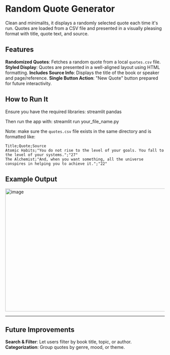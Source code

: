 # Random Quote Generator
Clean and minimalits, it displays a randomly selected quote each time it's run. Quotes are loaded from a CSV file and
presented in a visually pleasing format with title, quote text, and source.

## Features
**Randomized Quotes**: Fetches a random quote from a local `quotes.csv` file.
**Styled Display**: Quotes are presented in a well-aligned layout using HTML formatting.
**Includes Source Info**: Displays the title of the book or speaker and page/reference.
**Single Button Action**: "New Quote" button prepared for future interactivity.

## How to Run It
Ensure you have the required libraries:
  streamlit
  pandas

Then run the app with:
  streamlit run your_file_name.py

Note: make sure the `quotes.csv` file exists in the same directory and is formatted like:

```
Title;Quote;Source
Atomic Habits;"You do not rise to the level of your goals. You fall to the level of your systems.";"27"
The Alchemist;"And, when you want something, all the universe conspires in helping you to achieve it.";"22"
```

## Example Output
<img width="777" height="388" alt="image" src="https://github.com/user-attachments/assets/3e9ae843-ff22-4ecb-8dba-52dbd891d9c7" />

---

## Future Improvements
**Search & Filter**: Let users filter by book title, topic, or author.
**Categorization**: Group quotes by genre, mood, or theme.
